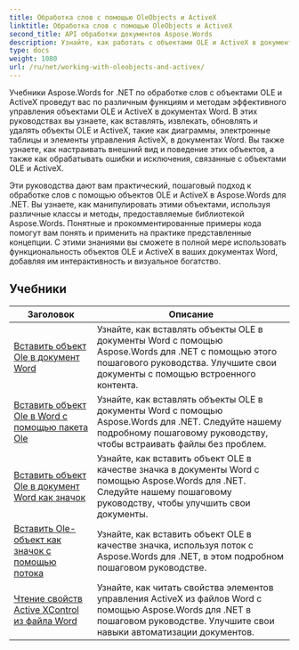 ```yaml
---
title: Обработка слов с помощью OleObjects и ActiveX
linktitle: Обработка слов с помощью OleObjects и ActiveX
second_title: API обработки документов Aspose.Words
description: Узнайте, как работать с объектами OLE и ActiveX в документах Word с помощью Aspose.Words для .NET. Подробные руководства с примерами кода.
type: docs
weight: 1080
url: /ru/net/working-with-oleobjects-and-activex/
---
```


Учебники Aspose.Words for .NET по обработке слов с объектами OLE и ActiveX проведут вас по различным функциям и методам эффективного управления объектами OLE и ActiveX в документах Word. В этих руководствах вы узнаете, как вставлять, извлекать, обновлять и удалять объекты OLE и ActiveX, такие как диаграммы, электронные таблицы и элементы управления ActiveX, в документах Word. Вы также узнаете, как настраивать внешний вид и поведение этих объектов, а также как обрабатывать ошибки и исключения, связанные с объектами OLE и ActiveX.

Эти руководства дают вам практический, пошаговый подход к обработке слов с помощью объектов OLE и ActiveX в Aspose.Words для .NET. Вы узнаете, как манипулировать этими объектами, используя различные классы и методы, предоставляемые библиотекой Aspose.Words. Понятные и прокомментированные примеры кода помогут вам понять и применить на практике представленные концепции. С этими знаниями вы сможете в полной мере использовать функциональность объектов OLE и ActiveX в ваших документах Word, добавляя им интерактивность и визуальное богатство.

 ## Учебники
| Заголовок | Описание |
| --- | --- |
| [Вставить объект Ole в документ Word](./insert-ole-object/) | Узнайте, как вставлять объекты OLE в документы Word с помощью Aspose.Words для .NET с помощью этого пошагового руководства. Улучшите свои документы с помощью встроенного контента. |
| [Вставить объект Ole в Word с помощью пакета Ole](./insert-ole-object-with-ole-package/) | Узнайте, как вставлять объекты OLE в документы Word с помощью Aspose.Words для .NET. Следуйте нашему подробному пошаговому руководству, чтобы встраивать файлы без проблем. |
| [Вставить объект Ole в документ Word как значок](./insert-ole-object-as-icon/) | Узнайте, как вставить объект OLE в качестве значка в документы Word с помощью Aspose.Words для .NET. Следуйте нашему пошаговому руководству, чтобы улучшить свои документы. |
| [Вставить Ole-объект как значок с помощью потока](./insert-ole-object-as-icon-using-stream/) | Узнайте, как вставить объект OLE в качестве значка, используя поток с Aspose.Words для .NET, в этом подробном пошаговом руководстве. |
| [Чтение свойств Active XControl из файла Word](./read-active-xcontrol-properties/) | Узнайте, как читать свойства элементов управления ActiveX из файлов Word с помощью Aspose.Words для .NET в пошаговом руководстве. Улучшите свои навыки автоматизации документов. |